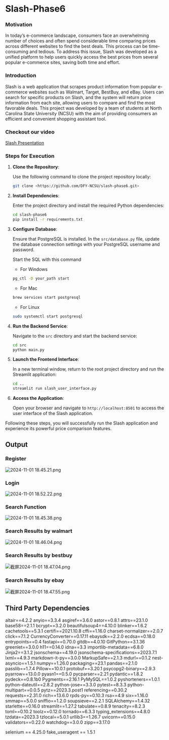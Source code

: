 # Slash-Phase6

### Motivation

In today’s e-commerce landscape, consumers face an overwhelming number of choices and often spend considerable time comparing prices across different websites to find the best deals. This process can be time-consuming and tedious. To address this issue, Slash was developed as a unified platform to help users quickly access the best prices from several popular e-commerce sites, saving both time and effort.

### Introduction

Slash is a web application that scrapes product information from popular e-commerce websites such as Walmart, Target, BestBuy, and eBay. Users can search for specific products on Slash, and the system will return price information from each site, allowing users to compare and find the most favorable deals. This project was developed by a team of students at North Carolina State University (NCSU) with the aim of providing consumers an efficient and convenient shopping assistant tool.

### Checkout our video
[Slash Presentation](https://www.bilibili.com/video/BV1gXDWYpEUQ/?spm_id_from=333.999.0.0)

### Steps for Execution

1. **Clone the Repository**:
   
    Use the following command to clone the project repository locally:
    
    ```bash
    git clone <https://github.com/DFY-NCSU/slash-phase6.git>
    ```
    
2. **Install Dependencies**:
   
    Enter the project directory and install the required Python dependencies:
    
    ```bash
    cd slash-phase6
    pip install -r requirements.txt
    
    ```
    
3. **Configure Database**:
   
    Ensure that PostgreSQL is installed. In the `src/database.py` file, update the database connection settings with your PostgreSQL username and password.
    
    Start the SQL with this command
    
    - For Windows
    
    ```bash
    pg_ctl -D your_path start
    ```
    
    - For Mac
    
    ```bash
    brew services start postgresql
    ```
    
    - For Linux
    
    ```bash
    sudo systemctl start postgresql
    ```
    
4. **Run the Backend Service**:
   
    Navigate to the `src` directory and start the backend service:
    
    ```bash
    cd src
    python main.py
    ```
    
5. **Launch the Frontend Interface**:
   
    In a new terminal window, return to the root project directory and run the Streamlit application:
    
    ```bash
    cd ..
    streamlit run slash_user_interface.py
    
    ```
    
6. **Access the Application**:
   
    Open your browser and navigate to `http://localhost:8501` to access the user interface of the Slash application.
    

Following these steps, you will successfully run the Slash application and experience its powerful price comparison features.

## Output

### Register

![2024-11-01 18.45.21.png](../assets/Slash-Phase6/2024-11-01_18.45.21.png)

### Login

![2024-11-01 18.52.22.png](../assets/Slash-Phase6/2024-11-01_18.52.22.png)

### Search Function

![2024-11-01 18.45.38.png](../assets/Slash-Phase6/2024-11-01_18.45.38.png)

### Search Results by walmart

![2024-11-01 18.46.04.png](../assets/Slash-Phase6/2024-11-01_18.46.04.png)

### Search Results by bestbuy

![截屏2024-11-01 18.47.04.png](../assets/Slash-Phase6/2024-11-01_18.47.04.png)

### Search Results by ebay

![截屏2024-11-01 18.47.55.png](../assets/Slash-Phase6/2024-11-01_18.47.55.png)

## Third Party Dependencies

altair==4.2.2
anyio==3.3.4
asgiref==3.6.0
astor==0.8.1
attrs==23.1.0
base58==2.1.1
bcrypt==3.2.0
beautifulsoup4==4.10.0
blinker==1.6.2
cachetools==5.3.1
certifi==2021.10.8
cffi==1.16.0
charset-normalizer==2.0.7
click==7.1.2
CurrencyConverter==0.17.11
ebaysdk==2.2.0
ecdsa==0.18.0
entrypoints==0.4
fastapi==0.70.0
gitdb==4.0.10
GitPython==3.1.36
greenlet==3.0.0
h11==0.14.0
idna==3.3
importlib-metadata==6.8.0
Jinja2==3.1.2
jsonschema==4.19.0
jsonschema-specifications==2023.7.1
lxml==4.9.3
markdown-it-py==3.0.0
MarkupSafe==2.1.3
mdurl==0.1.2
nest-asyncio==1.5.1
numpy==1.26.0
packaging==23.1
pandas==2.1.0
passlib==1.7.4
Pillow==10.0.1
protobuf==3.20.1
psycopg2-binary==2.9.3
pyarrow==13.0.0
pyasn1==0.5.0
pycparser==2.21
pydantic==1.8.2
pydeck==0.8.1b0
Pygments==2.16.1
PyMySQL==1.0.2
pyshorteners==1.0.1
python-dateutil==2.8.2
python-jose==3.3.0
pytest==8.3.3
python-multipart==0.0.5
pytz==2023.3.post1
referencing==0.30.2
requests==2.31.0
rich==13.6.0
rpds-py==0.10.3
rsa==4.9
six==1.16.0
smmap==5.0.0
sniffio==1.2.0
soupsieve==2.2.1
SQLAlchemy==1.4.32
starlette==0.16.0
streamlit==1.27.2
tabulate==0.8.9
tenacity==8.2.3
toml==0.10.2
toolz==0.12.0
tornado==6.3.3
typing_extensions==4.8.0
tzdata==2023.3
tzlocal==5.0.1
urllib3==1.26.7
uvicorn==0.15.0
validators==0.22.0
watchdog==3.0.0
zipp==3.17.0

selenium == 4.25.0
fake_useragent == 1.5.1